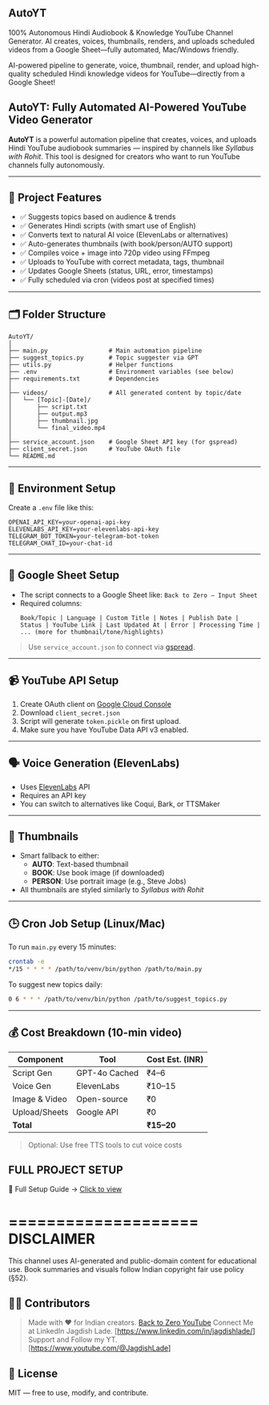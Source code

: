 ## AutoYT
100% Autonomous Hindi Audiobook &amp; Knowledge YouTube Channel Generator. AI creates, voices, thumbnails, renders, and uploads scheduled videos from a Google Sheet—fully automated, Mac/Windows friendly.

AI-powered pipeline to generate, voice, thumbnail, render, and upload high-quality scheduled Hindi knowledge videos for YouTube—directly from a Google Sheet!

## AutoYT: Fully Automated AI-Powered YouTube Video Generator

**AutoYT** is a powerful automation pipeline that creates, voices, and uploads Hindi YouTube audiobook summaries — inspired by channels like *Syllabus with Rohit*. This tool is designed for creators who want to run YouTube channels fully autonomously.

---

## 🔧 Project Features

- ✅ Suggests topics based on audience & trends
- ✅ Generates Hindi scripts (with smart use of English)
- ✅ Converts text to natural AI voice (ElevenLabs or alternatives)
- ✅ Auto-generates thumbnails (with book/person/AUTO support)
- ✅ Compiles voice + image into 720p video using FFmpeg
- ✅ Uploads to YouTube with correct metadata, tags, thumbnail
- ✅ Updates Google Sheets (status, URL, error, timestamps)
- ✅ Fully scheduled via cron (videos post at specified times)

---

## 🗂️ Folder Structure

```
AutoYT/
│
├── main.py                 # Main automation pipeline
├── suggest_topics.py       # Topic suggester via GPT
├── utils.py                # Helper functions
├── .env                    # Environment variables (see below)
├── requirements.txt        # Dependencies
│
├── videos/                 # All generated content by topic/date
│   └── [Topic]-[Date]/
│       ├── script.txt
│       ├── output.mp3
│       ├── thumbnail.jpg
│       └── final_video.mp4
│
├── service_account.json    # Google Sheet API key (for gspread)
├── client_secret.json      # YouTube OAuth file
└── README.md
```

---

## 🔐 Environment Setup

Create a `.env` file like this:

```
OPENAI_API_KEY=your-openai-api-key
ELEVENLABS_API_KEY=your-elevenlabs-api-key
TELEGRAM_BOT_TOKEN=your-telegram-bot-token
TELEGRAM_CHAT_ID=your-chat-id
```

---

## 📗 Google Sheet Setup

- The script connects to a Google Sheet like:
  `Back to Zero – Input Sheet`
- Required columns:
  ```
  Book/Topic | Language | Custom Title | Notes | Publish Date | Status | YouTube Link | Last Updated At | Error | Processing Time | ... (more for thumbnail/tone/highlights)
  ```

> Use `service_account.json` to connect via [gspread](https://docs.gspread.org/en/latest/).

---

## 📹 YouTube API Setup

1. Create OAuth client on [Google Cloud Console](https://console.cloud.google.com)
2. Download `client_secret.json`
3. Script will generate `token.pickle` on first upload.
4. Make sure you have YouTube Data API v3 enabled.

---

## 🗣️ Voice Generation (ElevenLabs)

- Uses [ElevenLabs](https://www.elevenlabs.io) API
- Requires an API key
- You can switch to alternatives like Coqui, Bark, or TTSMaker

---

## 📸 Thumbnails

- Smart fallback to either:
  - **AUTO**: Text-based thumbnail
  - **BOOK**: Use book image (if downloaded)
  - **PERSON**: Use portrait image (e.g., Steve Jobs)
- All thumbnails are styled similarly to *Syllabus with Rohit*

---

## 🕒 Cron Job Setup (Linux/Mac)

To run `main.py` every 15 minutes:

```bash
crontab -e
*/15 * * * * /path/to/venv/bin/python /path/to/main.py
```

To suggest new topics daily:

```bash
0 6 * * * /path/to/venv/bin/python /path/to/suggest_topics.py
```

---

## 💰 Cost Breakdown (10-min video)

| Component        | Tool         | Cost Est. (INR) |
|------------------|--------------|-----------------|
| Script Gen       | GPT-4o Cached| ₹4–6            |
| Voice Gen        | ElevenLabs   | ₹10–15          |
| Image & Video    | Open-source  | ₹0              |
| Upload/Sheets    | Google API   | ₹0              |
| **Total**        |              | **₹15–20**      |

> Optional: Use free TTS tools to cut voice costs

## FULL PROJECT SETUP

📘 Full Setup Guide → [Click to view](./FULL_PROJECT_SETUP.md)


====================
DISCLAIMER
====================
This channel uses AI-generated and public-domain content for educational use. Book summaries and visuals follow Indian copyright fair use policy (§52).


## 👨‍💻 Contributors
> Made with ❤️ for Indian creators. [Back to Zero YouTube](https://youtube.com/@backtozero9378)
> Connect Me at LinkedIn Jagdish Lade. [https://www.linkedin.com/in/jagdishlade/]
> Support and Follow my YT. [https://www.youtube.com/@JagdishLade]

## 📜 License

MIT — free to use, modify, and contribute.